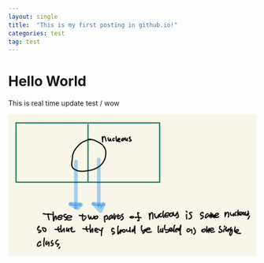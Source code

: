 ```yaml
---
layout: single
title:  "This is my first posting in github.io!"
categories: test
tag: test
---
```


# Hello World

This is real time update test / wow

![Note-2](../images/2022-05-07-first/Note-2.jpg)


